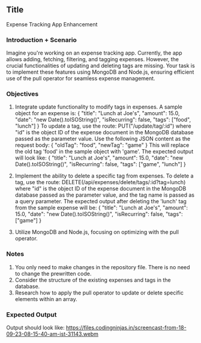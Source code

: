 ## Title

Expense Tracking App Enhancement

### Introduction + Scenario

Imagine you're working on an expense tracking app. Currently, the app allows adding, fetching, filtering, and tagging expenses. However, the crucial functionalities of updating and deleting tags are missing. Your task is to implement these features using MongoDB and Node.js, ensuring efficient use of the pull operator for seamless expense management.

### Objectives

1. Integrate update functionality to modify tags in expenses. A sample object for an expense is:
   {
   "title": "Lunch at Joe's",
   "amount": 15.0,
   "date": "new Date().toISOString()",
   "isRecurring": false,
   "tags": ["food", "lunch"]
   }
   To update a tag, use the route: PUT("/update/tag/:id")
   where "id" is the object ID of the expense document in the MongoDB database passed as the parameter value. Use the following JSON content as the request body:
   { "oldTag": "food", "newTag": "game" }
   This will replace the old tag 'food' in the sample object with 'game'. The expected output will look like:
   {
   "title": "Lunch at Joe's",
   "amount": 15.0,
   "date": "new Date().toISOString()",
   "isRecurring": false,
   "tags": ["game", "lunch"]
   }

2. Implement the ability to delete a specific tag from expenses. To delete a tag, use the route: DELETE(/api/expenses/delete/tags/:id?tag=lunch)
   where "id" is the object ID of the expense document in the MongoDB database passed as the parameter value, and the tag name is passed as a query parameter.
   The expected output after deleting the 'lunch' tag from the sample expense will be:
   {
   "title": "Lunch at Joe's",
   "amount": 15.0,
   "date": "new Date().toISOString()",
   "isRecurring": false,
   "tags": ["game"]
   }

3. Utilize MongoDB and Node.js, focusing on optimizing with the pull operator.

### Notes

1. You only need to make changes in the repository file. There is no need to change the prewritten code.
2. Consider the structure of the existing expenses and tags in the database.
3. Research how to apply the pull operator to update or delete specific elements within an array.

### Expected Output

Output should look like: https://files.codingninjas.in/screencast-from-18-09-23-08-15-40-am-ist-31143.webm
